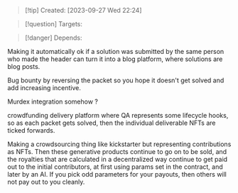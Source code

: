 
>[!tip] Created: [2023-09-27 Wed 22:24]

>[!question] Targets: 

>[!danger] Depends: 

Making it automatically ok if a solution was submitted by the same person who made the header can turn it into a blog platform, where solutions are blog posts.

Bug bounty by reversing the packet so you hope it doesn't get solved and add increasing incentive.

Murdex integration somehow ?

crowdfunding delivery platform where QA represents some lifecycle hooks, so as each packet gets solved, then the individual deliverable NFTs are ticked forwards.

Making a crowdsourcing thing like kickstarter but representing contributions as NFTs.  Then these generative products continue to go on to be sold, and the royalties that are calculated in a decentralized way continue to get paid out to the initial contributors, at first using params set in the contract, and later by an AI.  If you pick odd parameters for your payouts, then others will not pay out to you cleanly.